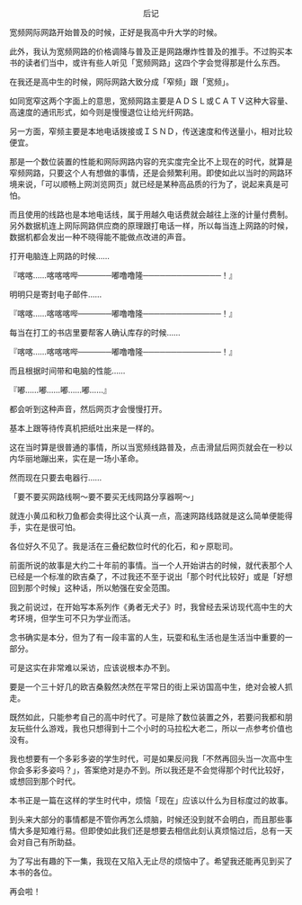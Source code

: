 <p align="center">后记</p>

宽频网际网路开始普及的时候，正好是我高中升大学的时候。

此外，我认为宽频网路的价格调降与普及正是网路爆炸性普及的推手。不过购买本书的读者们当中，或许有些人听见「宽频网路」这四个字会觉得那是什么东西。

在我还是高中生的时候，网际网路大致分成「窄频」跟「宽频」。

如同宽窄这两个字面上的意思，宽频网路主要是ＡＤＳＬ或ＣＡＴＶ这种大容量、高速度的通讯形式，如今则是慢慢退位让给光纤网路。

另一方面，窄频主要是本地电话拨接或ＩＳＮＤ，传送速度和传送量小，相对比较便宜。

那是一个数位装置的性能和网际网路内容的充实度完全比不上现在的时代，就算是窄频网路，只要这个人有想做的事情，还是会频繁利用。即使如此以当时的网路环境来说，「可以顺畅上网浏览网页」就已经是某种高品质的行为了，说起来真是可怕。

而且使用的线路也是本地电话线，属于用越久电话费就会越往上涨的计量付费制。另外数据机连上网际网路供应商的原理跟打电话一样，所以每当连上网路的时候，数据机都会发出一种不晓得能不能做点改进的声音。

打开电脑连上网路的时候……

『喀喀……喀喀喀哔──────嘟噜噜隆──────────────！』

明明只是寄封电子邮件……

『喀喀……喀喀喀哔──────嘟噜噜隆──────────────！』

每当在打工的书店里要帮客人确认库存的时候……

『喀喀……喀喀喀哔──────嘟噜噜隆──────────────！』

而且根据时间带和电脑的性能……

『嘟……嘟……嘟……嘟……』

都会听到这种声音，然后网页才会慢慢打开。

基本上跟等待传真机把纸吐出来是一样的。

这在当时算是很普通的事情，所以当宽频线路普及，点击滑鼠后网页就会在一秒以内华丽地蹦出来，实在是一场小革命。

然而现在只要去电器行……

「要不要买网路线啊～要不要买无线网路分享器啊～」

就连小黄瓜和秋刀鱼都会卖得比这个认真一点，高速网路线路就是这么简单便能得手，实在是很可怕。

各位好久不见了。我是活在三叠纪数位时代的化石，和ヶ原聡司。

前面所说的故事是大约二十年前的事情。当一个人开始讲古的时候，就代表那个人已经是一个标准的欧吉桑了，不过我还不至于说出「那个时代比较好」或是「好想回到那个时候」这种话，所以勉强在安全范围。

我之前说过，在开始写本系列作《勇者无犬子》时，我曾经去采访现代高中生的大考环境，但学生可不只为学业而活。

念书确实是本分，但为了有一段丰富的人生，玩耍和私生活也是生活当中重要的一部分。

可是这实在非常难以采访，应该说根本办不到。

要是一个三十好几的欧吉桑毅然决然在平常日的街上采访国高中生，绝对会被人抓走。

既然如此，只能参考自己的高中时代了。可是除了数位装置之外，若要问我都和朋友玩些什么游戏，我也只想得到十二个小时的马拉松大老二，所以一点参考价值也没有。

我也想要有一个多彩多姿的学生时代，可是如果反问我「不然再回头当一次高中生你会多彩多姿吗？」，答案绝对是办不到。所以我还是不会觉得那个时代比较好，或想回到那个时代。

本书正是一篇在这样的学生时代中，烦恼「现在」应该以什么为目标度过的故事。

到头来大部分的事情都是不管你再怎么烦脑，时候还没到就不会明白，而且那些事情大多是知难行易。但即使如此我们还是想要去相信此刻认真烦恼过后，总有一天会对自己有所助益。

为了写出有趣的下一集，我现在又陷入无止尽的烦恼中了。希望我还能再见到买了本书的各位。

再会啦！

